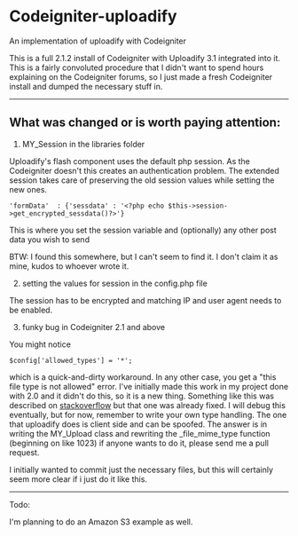 Codeigniter-uploadify
=====================

An implementation of uploadify with Codeigniter

This is a full 2.1.2 install of Codeigniter with Uploadify 3.1 integrated into it. This is a fairly convoluted procedure that I didn't want to spend hours explaining on the Codeigniter forums, so I just made a fresh Codeigniter install and dumped the necessary stuff in.

---

What was changed or is worth paying attention:
------------------------------------------


1. MY_Session in the libraries folder

Uploadify's flash component uses the default php session. As the Codeigniter doesn't this creates an authentication problem. The extended session takes care of preserving the old session values while setting the new ones.

```
'formData'  : {'sessdata' : '<?php echo $this->session->get_encrypted_sessdata()?>'}
```

This is where you set the session variable and (optionally) any other post data you wish to send

BTW: I found this somewhere, but I can't seem to find it. I don't claim it as mine, kudos to whoever wrote it.

2. setting the values for session in the config.php file

The session has to be encrypted and matching IP and user agent needs to be enabled.

3. funky bug in Codeigniter 2.1 and above

You might notice

```
$config['allowed_types'] = '*';
```

which is a quick-and-dirty workaround. In any other case, you get a "this file type is not allowed" error. I've initially made this work in my project done with 2.0 and it didn't do this, so it is a new thing. Something like this was described on [stackoverflow](http://stackoverflow.com/questions/7495407/uploading-in-codeigniter-the-filetype-you-are-attempting-to-upload-is-not-allo) but that one was already fixed. I will debug this eventually, but for now, remember to write your own type handling. The one that uploadify does is client side and can be spoofed. The answer is in writing the MY_Upload class and rewriting the _file_mime_type function (beginning on like 1023) if anyone wants to do it, please send me a pull request.

I initially wanted to commit just the necessary files, but this will certainly seem more clear if i just do it like this.

---

Todo:

I'm planning to do an Amazon S3 example as well.